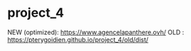# project_4

NEW (optimized): https://www.agencelapanthere.ovh/
OLD : https://pterygoidien.github.io/project_4/old/dist/
